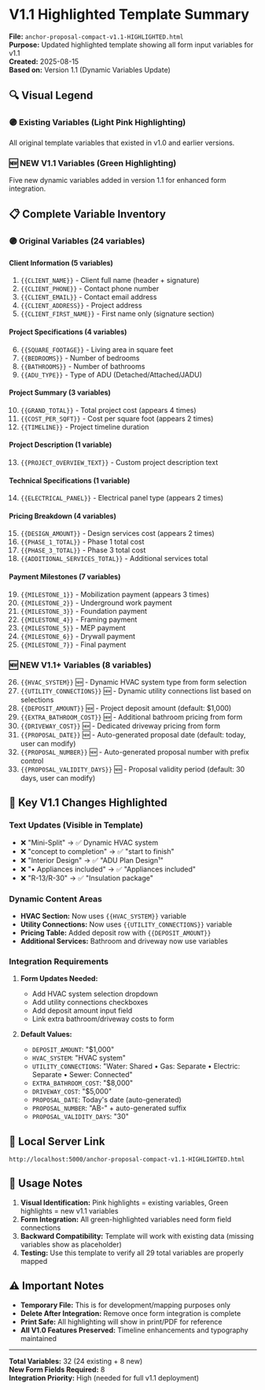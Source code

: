 # V1.1 Highlighted Template Summary

**File:** `anchor-proposal-compact-v1.1-HIGHLIGHTED.html`  
**Purpose:** Updated highlighted template showing all form input variables for v1.1  
**Created:** 2025-08-15  
**Based on:** Version 1.1 (Dynamic Variables Update)  

## 🔍 **Visual Legend**

### 🟣 **Existing Variables (Light Pink Highlighting)**
All original template variables that existed in v1.0 and earlier versions.

### 🆕 **NEW V1.1 Variables (Green Highlighting)**
Five new dynamic variables added in version 1.1 for enhanced form integration.

## 📋 **Complete Variable Inventory**

### **🟣 Original Variables (24 variables)**

#### **Client Information (5 variables)**
1. `{{CLIENT_NAME}}` - Client full name (header + signature)
2. `{{CLIENT_PHONE}}` - Contact phone number
3. `{{CLIENT_EMAIL}}` - Contact email address  
4. `{{CLIENT_ADDRESS}}` - Project address
5. `{{CLIENT_FIRST_NAME}}` - First name only (signature section)

#### **Project Specifications (4 variables)**
6. `{{SQUARE_FOOTAGE}}` - Living area in square feet
7. `{{BEDROOMS}}` - Number of bedrooms
8. `{{BATHROOMS}}` - Number of bathrooms
9. `{{ADU_TYPE}}` - Type of ADU (Detached/Attached/JADU)

#### **Project Summary (3 variables)**
10. `{{GRAND_TOTAL}}` - Total project cost (appears 4 times)
11. `{{COST_PER_SQFT}}` - Cost per square foot (appears 2 times)
12. `{{TIMELINE}}` - Project timeline duration

#### **Project Description (1 variable)**
13. `{{PROJECT_OVERVIEW_TEXT}}` - Custom project description text

#### **Technical Specifications (1 variable)**
14. `{{ELECTRICAL_PANEL}}` - Electrical panel type (appears 2 times)

#### **Pricing Breakdown (4 variables)**
15. `{{DESIGN_AMOUNT}}` - Design services cost (appears 2 times)
16. `{{PHASE_1_TOTAL}}` - Phase 1 total cost
17. `{{PHASE_3_TOTAL}}` - Phase 3 total cost  
18. `{{ADDITIONAL_SERVICES_TOTAL}}` - Additional services total

#### **Payment Milestones (7 variables)**
19. `{{MILESTONE_1}}` - Mobilization payment (appears 3 times)
20. `{{MILESTONE_2}}` - Underground work payment
21. `{{MILESTONE_3}}` - Foundation payment
22. `{{MILESTONE_4}}` - Framing payment
23. `{{MILESTONE_5}}` - MEP payment
24. `{{MILESTONE_6}}` - Drywall payment
25. `{{MILESTONE_7}}` - Final payment

### **🆕 NEW V1.1+ Variables (8 variables)**

26. `{{HVAC_SYSTEM}}` 🆕 - Dynamic HVAC system type from form selection
27. `{{UTILITY_CONNECTIONS}}` 🆕 - Dynamic utility connections list based on selections
28. `{{DEPOSIT_AMOUNT}}` 🆕 - Project deposit amount (default: $1,000)
29. `{{EXTRA_BATHROOM_COST}}` 🆕 - Additional bathroom pricing from form
30. `{{DRIVEWAY_COST}}` 🆕 - Dedicated driveway pricing from form
31. `{{PROPOSAL_DATE}}` 🆕 - Auto-generated proposal date (default: today, user can modify)
32. `{{PROPOSAL_NUMBER}}` 🆕 - Auto-generated proposal number with prefix control
33. `{{PROPOSAL_VALIDITY_DAYS}}` 🆕 - Proposal validity period (default: 30 days, user can modify)

## 🎯 **Key V1.1 Changes Highlighted**

### **Text Updates (Visible in Template)**
- ❌ "Mini-Split" → ✅ Dynamic HVAC system
- ❌ "concept to completion" → ✅ "start to finish"  
- ❌ "Interior Design" → ✅ "ADU Plan Design¹"
- ❌ "• Appliances included" → ✅ "Appliances included"
- ❌ "R-13/R-30" → ✅ "Insulation package"

### **Dynamic Content Areas**
- **HVAC Section:** Now uses `{{HVAC_SYSTEM}}` variable
- **Utility Connections:** Now uses `{{UTILITY_CONNECTIONS}}` variable
- **Pricing Table:** Added deposit row with `{{DEPOSIT_AMOUNT}}`
- **Additional Services:** Bathroom and driveway now use variables

### **Integration Requirements**
1. **Form Updates Needed:**
   - Add HVAC system selection dropdown
   - Add utility connections checkboxes
   - Add deposit amount input field
   - Link extra bathroom/driveway costs to form

2. **Default Values:**
   - `DEPOSIT_AMOUNT`: "$1,000"
   - `HVAC_SYSTEM`: "HVAC system"
   - `UTILITY_CONNECTIONS`: "Water: Shared • Gas: Separate • Electric: Separate • Sewer: Connected"
   - `EXTRA_BATHROOM_COST`: "$8,000"
   - `DRIVEWAY_COST`: "$5,000"
   - `PROPOSAL_DATE`: Today's date (auto-generated)
   - `PROPOSAL_NUMBER`: "AB-" + auto-generated suffix
   - `PROPOSAL_VALIDITY_DAYS`: "30"

## 🔗 **Local Server Link**
```
http://localhost:5000/anchor-proposal-compact-v1.1-HIGHLIGHTED.html
```

## 📝 **Usage Notes**

1. **Visual Identification:** Pink highlights = existing variables, Green highlights = new v1.1 variables
2. **Form Integration:** All green-highlighted variables need form field connections
3. **Backward Compatibility:** Template will work with existing data (missing variables show as placeholder)
4. **Testing:** Use this template to verify all 29 total variables are properly mapped

## ⚠️ **Important Notes**

- **Temporary File:** This is for development/mapping purposes only
- **Delete After Integration:** Remove once form integration is complete
- **Print Safe:** All highlighting will show in print/PDF for reference
- **All V1.0 Features Preserved:** Timeline enhancements and typography maintained

---

**Total Variables:** 32 (24 existing + 8 new)  
**New Form Fields Required:** 8  
**Integration Priority:** High (needed for full v1.1 deployment)